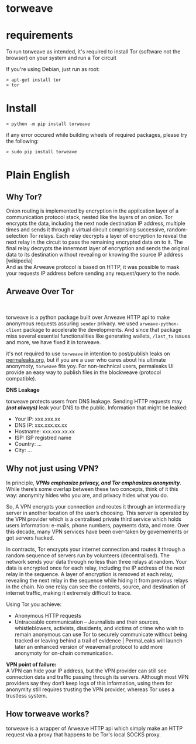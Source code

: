 # torweave

<h1>requirements</h1>
To run torweave as intended, it's required to install Tor (software not the browser) on your system and run a Tor circuit

If you're using Debian, just run as root:

```
> apt-get install tor
> tor
```

<h1>Install</h1>

```
> python -m pip install torweave
```

if any error occured while building wheels of required packages, please try the following:
```
> sudo pip install torweave
```

<h1>Plain English</h1>

<h2>Why Tor?</h2>

Onion routing is implemented by encryption in the application layer of a communication protocol stack, nested like the layers of an onion. Tor encrypts the data, including the next node destination IP address, multiple times and sends it through a virtual circuit comprising successive, random-selection Tor relays. Each relay decrypts a layer of encryption to reveal the next relay in the circuit to pass the remaining encrypted data on to it. The final relay decrypts the innermost layer of encryption and sends the original data to its destination without revealing or knowing the source IP address [wikipedia]
<br>
And as the Arweave protocol is based on HTTP, it was possible to mask your requests IP address before sending any request/query to the node.
<br>
<h2>Arweave Over Tor</h2>
<br>

torweave is a python package built over Arweave HTTP api to make anonymous requests assuring `sender` privacy. we used `arweave-python-client` package to accelerate the developments. And since that package miss several essential functionalities like generating wallets, `/last_tx` issues and more, we have fixed it in torweave.
<br>

it's not required to use `torweave` in intention to post/publish leaks on <a href="https://permaleaks.org">permaleaks.org</a>, but if you are a user who cares about his ultimate anonymoty, `torweave` fits yoy. For non-technical users, permaleaks UI provide an easy way to publish files in the blockweave (protocol compatible).
<br>

<b>DNS Leakage</b>

torweave protects users from DNS leakage. Sending HTTP requests may ***(not always)*** leak your DNS to the public.
Information that might be leaked:
- Your IP: xxx.xxx.xx
- DNS IP: xxx.xxx.xx.xx
- Hostname: xxx.xxx.xx.xx
- ISP: ISP registred name
- Country: ...
- City: ...

<h2>Why not just using VPN?</h2>

In principle, ***VPNs emphasize privacy, and Tor emphasizes anonymity***. While there’s some overlap between these two concepts, think of it this way: anonymity hides who you are, and privacy hides what you do.

So, A VPN encrypts your connection and routes it through an intermediary server in another location of the user’s choosing. This server is operated by the VPN provider which is a centralised private third service which holds users information: e-mails, phone numbers, payments data, and more. Over this decade, many VPN services have been over-taken by governements or got servers hacked.

In contracts, Tor encrypts your internet connection and routes it through a random sequence of servers run by volunteers (decentralised). The network sends your data through no less than three relays at random. Your data is encrypted once for each relay, including the IP address of the next relay in the sequence. A layer of encryption is removed at each relay, revealing the next relay in the sequence while hiding it from previous relays in the chain. No one relay can see the contents, source, and destination of internet traffic, making it extremely difficult to trace. 

Using Tor you achieve:

* Anonymous HTTP requests
* Untraceable communication – Journalists and their sources, whistleblowers, activists, dissidents, and victims of crime who wish to remain anonymous can use Tor to securely communicate without being tracked or leaving behind a trail of evidence | PermaLeaks will launch later an enhanced version of weavemail protocol to add more anonymoty for on-chain communication.

**VPN point of failure:** <br>
A VPN can hide your IP address, but the VPN provider can still see connection data and traffic passing through its servers. Although most VPN providers say they don’t keep logs of this information, using them for anonymity still requires trusting the VPN provider, whereas Tor uses a trustless system.

<h2>How torweave works?</h2>

torweave is a wrapper of Arweave HTTP api which simply make an HTTP request via a proxy that happens to be Tor's local SOCKS proxy. 
